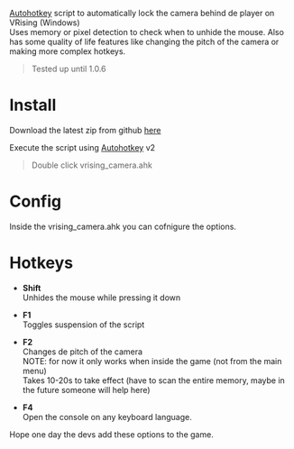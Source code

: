 [Autohotkey](https://www.autohotkey.com/download/ahk-v2.exe) script to automatically lock the camera behind de player on VRising (Windows)  
Uses memory or pixel detection to check when to unhide the mouse.
Also has some quality of life features like changing the pitch of the camera or making more complex hotkeys.

> Tested up until 1.0.6

# Install
 
Download the latest zip from github [here](https://github.com/tekert/VRisingCameraScript/archive/refs/heads/master.zip)

Execute the script using [Autohotkey](https://www.autohotkey.com/download/ahk-v2.exe) v2  
> Double click vrising_camera.ahk 

# Config
Inside the vrising_camera.ahk you can cofnigure the options.

# Hotkeys

- **Shift**  
Unhides the mouse while pressing it down

- **F1**  
Toggles suspension of the script

- **F2**  
Changes de pitch of the camera  
NOTE: for now it only works when inside the game (not from the main menu)  
Takes 10-20s to take effect (have to scan the entire memory, maybe in the future someone will help here)

- **F4**  
Open the console on any keyboard language.

Hope one day the devs add these options to the game.  
